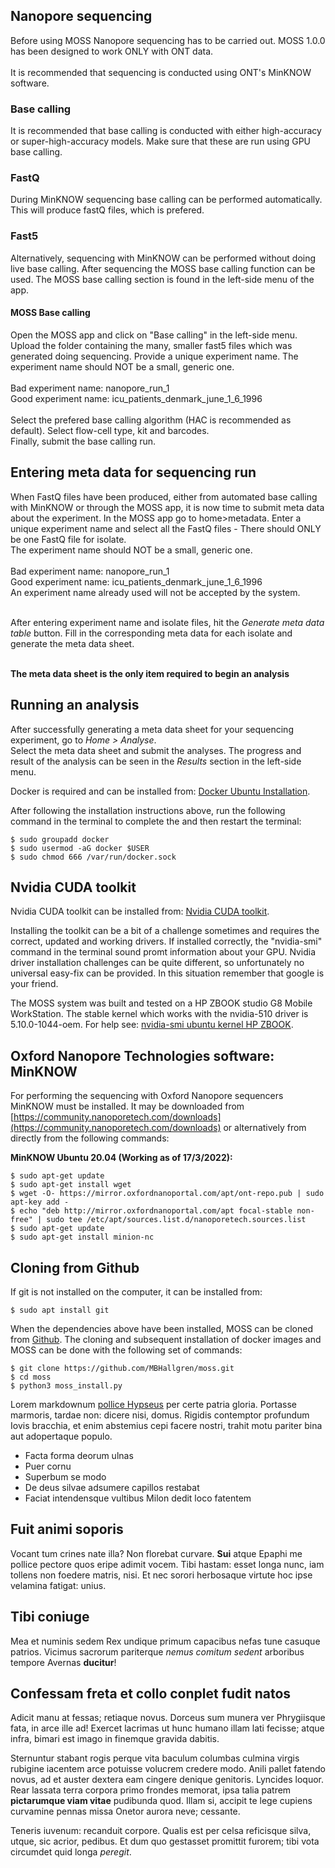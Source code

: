 ## Nanopore sequencing
Before using MOSS Nanopore sequencing has to be carried out.
MOSS 1.0.0 has been designed to work ONLY with ONT data.
<br /> <br />
It is recommended that sequencing is conducted using ONT's MinKNOW software.

### Base calling
It is recommended that base calling is conducted with either high-accuracy or super-high-accuracy models.
Make sure that these are run using GPU base calling.

### FastQ
During MinKNOW sequencing base calling can be performed automatically. This will produce fastQ files, which is prefered.

### Fast5
Alternatively, sequencing with MinKNOW can be performed without doing live base calling.
After sequencing the MOSS base calling function can be used.
The MOSS base calling section is found in the left-side menu of the app.

#### MOSS Base calling
Open the MOSS app and click on "Base calling" in the left-side menu.
Upload the folder containing the many, smaller fast5 files which was generated doing sequencing.
Provide a unique experiment name. The experiment name should NOT be a small, generic one. <br /> <br />
Bad experiment name: nanopore_run_1 <br />
Good experiment name: icu_patients_denmark_june_1_6_1996 <br /> <br />
Select the prefered base calling algorithm (HAC is recommended as default). Select flow-cell type, kit and barcodes. <br />
Finally, submit the base calling run. 

## Entering meta data for sequencing run
When FastQ files have been produced, either from automated base calling with MinKNOW or through the MOSS app, it is now time to submit meta data about the experiment.
In the MOSS app go to home>metadata. Enter a unique experiment name and select all the FastQ files - There should ONLY be one FastQ file for isolate. <br />
The experiment name should NOT be a small, generic one. <br /> <br />
Bad experiment name: nanopore_run_1 <br />
Good experiment name: icu_patients_denmark_june_1_6_1996 <br />
An experiment name already used will not be accepted by the system.<br /> <br />

After entering experiment name and isolate files, hit the *Generate meta data table* button.
Fill in the corresponding meta data for each isolate and generate the meta data sheet. <br /> <br />

**The meta data sheet is the only item required to begin an analysis** 

## Running an analysis
After successfully generating a meta data sheet for your sequencing experiment, go to *Home > Analyse*. <br />
Select the meta data sheet and submit the analyses. The progress and result of the analysis can be seen in the *Results* section in the left-side menu.







Docker is required and can be installed from: [Docker Ubuntu Installation](https://docs.docker.com/engine/install/ubuntu/).

After following the installation instructions above, run the following command in the terminal to complete the and then restart the terminal:

```console
$ sudo groupadd docker
$ sudo usermod -aG docker $USER
$ sudo chmod 666 /var/run/docker.sock
```

## Nvidia CUDA toolkit

Nvidia CUDA toolkit can be installed from: [Nvidia CUDA toolkit](https://docs.nvidia.com/cuda/cuda-installation-guide-linux/index.html).

Installing the toolkit can be a bit of a challenge sometimes and requires the correct, updated and working drivers.
If installed correctly, the "nvidia-smi" command in the terminal sound promt information about your GPU. 
Nvidia driver installation challenges can be quite different, so unfortunately no universal easy-fix can be provided.
In this situation remember that google is your friend.

The MOSS system was built and tested on a HP ZBOOK studio G8 Mobile WorkStation. 
The stable kernel which works with the nvidia-510 driver is 5.10.0-1044-oem. 
For help see: [nvidia-smi ubuntu kernel HP ZBOOK](https://forums.developer.nvidia.com/t/ubuntu-20-04-4-hp-zbook-studio-g8-mobile-workstation-driver-fails/208836/3).

## Oxford Nanopore Technologies software: MinKNOW

For performing the sequencing with Oxford Nanopore sequencers MinKNOW must be installed.
It may be downloaded from [https://community.nanoporetech.com/downloads](https://community.nanoporetech.com/downloads) or alternatively from directly from the following commands:

**MinKNOW Ubuntu 20.04 (Working as of 17/3/2022):**

```console
$ sudo apt-get update
$ sudo apt-get install wget
$ wget -O- https://mirror.oxfordnanoportal.com/apt/ont-repo.pub | sudo apt-key add -
$ echo "deb http://mirror.oxfordnanoportal.com/apt focal-stable non-free" | sudo tee /etc/apt/sources.list.d/nanoporetech.sources.list
$ sudo apt-get update
$ sudo apt-get install minion-nc

```

## Cloning from Github

If git is not installed on the computer, it can be installed from:

```console
$ sudo apt install git
```

When the dependencies above have been installed, MOSS can be cloned from [Github](https://github.com/MBHallgren/MOSS).
The cloning and subsequent installation of docker images and MOSS can be done with the following set of commands: 
```console
$ git clone https://github.com/MBHallgren/moss.git
$ cd moss
$ python3 moss_install.py
```





Lorem markdownum [pollice
Hypseus](http://www.corpore-data.com/cnosiaco-sidera.aspx) per certe patria
gloria. Portasse marmoris, tardae non: dicere nisi, domus. Rigidis contemptor
profundum Iovis bracchia, et enim abstemius cepi facere nostri, trahit motu
pariter bina aut adopertaque populo.

- Facta forma deorum ulnas
- Puer cornu
- Superbum se modo
- De deus silvae adsumere capillos restabat
- Faciat intendensque vultibus Milon dedit loco fatentem

## Fuit animi soporis

Vocant tum crines nate illa? Non florebat curvare. **Sui** atque Epaphi me
pollice pectore quos eripe adimit vocem. Tibi hastam: esset longa nunc, iam
tollens non foedere matris, nisi. Et nec sorori herbosaque virtute hoc ipse
velamina fatigat: unius.

## Tibi coniuge

Mea et numinis sedem Rex undique primum capacibus nefas tune casuque patrios.
Vicimus sacrorum pariterque *nemus comitum sedent* arboribus tempore Avernas
**ducitur**!

## Confessam freta et collo conplet fudit natos

Adicit manu at fessas; retiaque novus. Dorceus sum munera ver Phrygiisque fata,
in arce ille ad! Exercet lacrimas ut hunc humano illam lati fecisse; atque
infra, bimari est imago in finemque gravida dabitis.

Sternuntur stabant rogis perque vita baculum columbas culmina virgis rubigine
iacentem arce potuisse volucrem credere modo. Anili pallet fatendo novus, ad et
auster dextera eam cingere denique genitoris. Lyncides loquor. Rear lassata
terra corpora primo frondes memorat, ipsa talia patrem **pictarumque viam
vitae** pudibunda quod. Illam si, accipit te lege cupiens curvamine pennas missa
Onetor aurora neve; cessante.

Teneris iuvenum: recanduit corpore. Qualis est per celsa reficisque silva,
utque, sic acrior, pedibus. Et dum quo gestasset promittit furorem; tibi vota
circumdet quid longa *peregit*.
